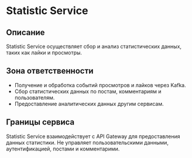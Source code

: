 
# Statistic Service

## Описание

Statistic Service осуществляет сбор и анализ статистических данных, таких как лайки и просмотры.

## Зона ответственности

- Получение и обработка событий просмотров и лайков через Kafka.
- Сбор статистических данных по постам, комментариям и пользователям.
- Предоставление аналитических данных другим сервисам.

## Границы сервиса

Statistic Service взаимодействует с API Gateway для предоставления данных статистики. Не управляет пользовательскими данными, аутентификацией, постами и комментарими.
